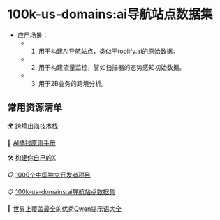 # 100k-us-domains:ai导航站点数据集
 - 应用场景：
   - 1. 用于构建AI导航站点，类似于toolify.ai的原始数据。
   - 2. 用于构建流量监控，譬如扫描器的态势感知初始数据。
   - 3. 用于2B业务的跨境分析。

## 常用资源清单

🌍 [跨境出海技术栈](https://github.com/XiaomingX/indie-hacker-tools-plus)

🤖 [AI搞钱原则手册](https://github.com/XiaomingX/ai-money-maker-handbook)

🛠️ [构建你自己的X](https://github.com/XiaomingX/build-your-own-xxx)

📋 [1000个中国独立开发者项目](https://github.com/XiaomingX/1000-chinese-independent-developer-plus)

📋 [100k-us-domains:ai导航站点数据集](https://github.com/XiaomingX/100k-us-domains)

🧠 [世界上覆盖最全的优秀Qwen提示语大全](https://github.com/XiaomingX/awesome-qwen-prompt-insight)
